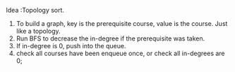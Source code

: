 Idea :Topology sort.
1. To build a graph, key is the prerequisite course, value is the course. Just like a topology.
2. Run BFS to decrease the in-degree if the prerequisite was taken.
3. If in-degree is 0, push into the queue.
4. check all courses have been enqueue once, or check all in-degrees are 0;
